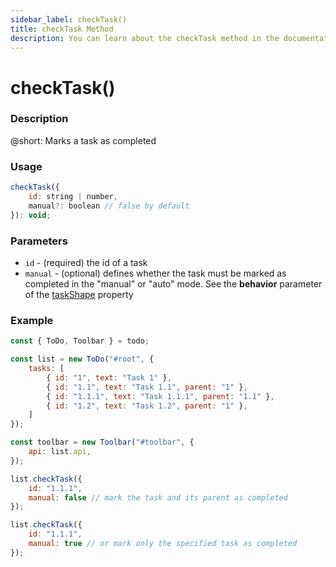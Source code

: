 ```yaml
---
sidebar_label: checkTask()
title: checkTask Method
description: You can learn about the checkTask method in the documentation of the DHTMLX JavaScript To Do List library. Browse developer guides and API reference, try out code examples and live demos, and download a free 30-day evaluation version of DHTMLX To Do List.
---
```


# checkTask()

### Description

@short: Marks a task as completed

### Usage

~~~js
checkTask({
    id: string | number,
    manual?: boolean // false by default
}): void;
~~~

### Parameters

- `id` - (required) the id of a task
- `manual` - (optional) defines whether the task must be marked as completed in the "manual" or "auto" mode. See the **behavior** parameter of the [taskShape](api/configs/taskshape_config.md) property

### Example

~~~js {16-19,21-24}
const { ToDo, Toolbar } = todo;

const list = new ToDo("#root", {
	tasks: [
        { id: "1", text: "Task 1" },
		{ id: "1.1", text: "Task 1.1", parent: "1" },
        { id: "1.1.1", text: "Task 1.1.1", parent: "1.1" },
		{ id: "1.2", text: "Task 1.2", parent: "1" },
    ]
});

const toolbar = new Toolbar("#toolbar", {
	api: list.api,
});

list.checkTask({ 
    id: "1.1.1",
    manual: false // mark the task and its parent as completed
});

list.checkTask({ 
    id: "1.1.1",
    manual: true // or mark only the specified task as completed
});
~~~